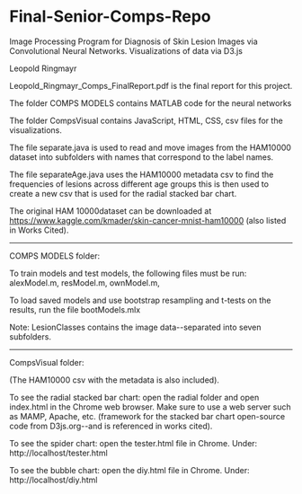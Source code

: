 # Final-Senior-Comps-Repo
Image Processing Program for Diagnosis of Skin Lesion Images via Convolutional Neural Networks. Visualizations of data via D3.js


Leopold Ringmayr

Leopold_Ringmayr_Comps_FinalReport.pdf is the final report for this project.

The folder COMPS MODELS contains MATLAB code for the neural networks

The folder CompsVisual contains JavaScript, HTML, CSS, csv files for the visualizations.

The file separate.java is used to read and move images from the HAM10000 dataset into subfolders with names that correspond to the label names.

The file separateAge.java uses the HAM10000 metadata csv to find the frequencies of lesions across different age groups this is then used to create a new csv that is used for the radial stacked bar chart.  


The original HAM 10000dataset can be downloaded at https://www.kaggle.com/kmader/skin-cancer-mnist-ham10000 (also listed in Works Cited). 


--------

COMPS MODELS folder:

To train models and test models, the following files must be run: 
alexModel.m, resModel.m, ownModel.m,

To load saved models and use bootstrap resampling and t-tests on the results, run the file bootModels.mlx

Note: LesionClasses contains the image data--separated into seven subfolders. 


--------

CompsVisual folder:

(The HAM10000 csv with the metadata is also included).

To see the radial stacked bar chart: open the radial folder and open index.html in the Chrome web browser. Make sure to use a web server such as MAMP, Apache, etc. (framework for the stacked bar chart open-source code from D3js.org--and is referenced in works cited). 


To see the spider chart: open the tester.html file in Chrome. Under: 
http://localhost/tester.html

To see the bubble chart: open the diy.html file in Chrome. Under:
http://localhost/diy.html
